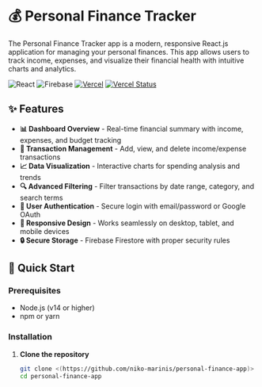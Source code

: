 # 💰 Personal Finance Tracker

The Personal Finance Tracker app is a modern, responsive React.js application for managing your personal finances. This app allows users to track income, expenses, and visualize their financial health with intuitive charts and analytics.

![React](https://img.shields.io/badge/React-19.1.0-blue)
![Firebase](https://img.shields.io/badge/Firebase-12.0.0-orange)
[![Vercel](https://img.shields.io/badge/Deployed%20on-Vercel-black)](https://vercel.com)
[![Vercel Status](https://img.shields.io/github/deployments/yourusername/your-repo-name/production?label=Vercel%20Deployment)](https://personal-finance-app-pearl.vercel.app/)

## ✨ Features

- **📊 Dashboard Overview** - Real-time financial summary with income, expenses, and budget tracking
- **💸 Transaction Management** - Add, view, and delete income/expense transactions
- **📈 Data Visualization** - Interactive charts for spending analysis and trends
- **🔍 Advanced Filtering** - Filter transactions by date range, category, and search terms
- **👤 User Authentication** - Secure login with email/password or Google OAuth
- **📱 Responsive Design** - Works seamlessly on desktop, tablet, and mobile devices
- **🔒 Secure Storage** - Firebase Firestore with proper security rules

## 🚀 Quick Start

### Prerequisites

- Node.js (v14 or higher)
- npm or yarn

### Installation

1. **Clone the repository**
   ```bash
   git clone <(https://github.com/niko-marinis/personal-finance-app)>
   cd personal-finance-app
